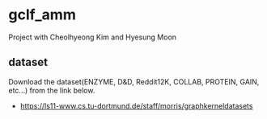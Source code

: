 # gclf_amm
Project with Cheolhyeong Kim and Hyesung Moon

## dataset
Download the dataset(ENZYME, D&D, Reddit12K, COLLAB, PROTEIN, GAIN, etc...) from the link below.
- https://ls11-www.cs.tu-dortmund.de/staff/morris/graphkerneldatasets
